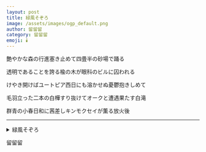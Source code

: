 ```yaml
---
layout: post
title: 緑風そぞろ
image: /assets/images/ogp_default.png
author: 留留留
category: 留留留
emoji: 🕯️
---
```


<div class="tanka-area"><div class="tanka">
<p>艶やかな森の行進塞き止めて四畳半の砂場で踊る</p>

<p>透明であることを誇る楡の木が眼科のビルに囚われる</p>

<p>けやき開けばユートピア西日にも溶かせぬ憂鬱抱きしめて</p>

<p>毛羽立った二本の白樺すり抜けてオークと遭遇果たす白滝</p>

<p>群青の小春日和に茜差しキンモクセイが薫る放火後</p>

</div></div>

---

<details><summary>緑風そぞろ</summary>
艶やかな森の行進塞き止めて四畳半の砂場で踊る<br />
透明であることを誇る楡の木が眼科のビルに囚われる<br />
けやき開けばユートピア西日にも溶かせぬ憂鬱抱きしめて<br />
毛羽立った二本の白樺すり抜けてオークと遭遇果たす白滝<br />
群青の小春日和に茜差しキンモクセイが薫る放火後<br />
<br />

</details>

留留留
